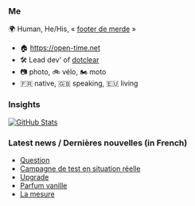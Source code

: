 ### Me

🌍 Human, He/His, « [footer de merde](https://open-time.net/post/2013/07/17/La-veritable-histoire-du-Footer-de-merde-) » 
* 🏠 https://open-time.net 
* 🛠️ Lead dev' of [dotclear](https://git.dotclear.org/dev/dotclear)
* 📷 photo, 🚲 vélo, 🏍️ moto 
* 🇫🇷 native, 🇬🇧 speaking, 🇪🇺 living

### Insights

[![GitHub Stats](https://github-readme-stats-sigma-five.vercel.app/api?username=franck-paul)](https://github.com/franck-paul)

### Latest news / Dernières nouvelles (in French)

<!-- BLOG-POST-LIST:START -->
- [Question](https://open-time.net/post/2024/11/22/Question)
- [Campagne de test en situation réelle](https://open-time.net/post/2024/11/21/Campagne-de-test-en-situation-reelle)
- [Upgrade](https://open-time.net/post/2024/11/20/Upgrade)
- [Parfum vanille](https://open-time.net/post/2024/11/19/Parfum-vanille)
- [La mesure](https://open-time.net/post/2024/11/18/La-mesure)
<!-- BLOG-POST-LIST:END -->
